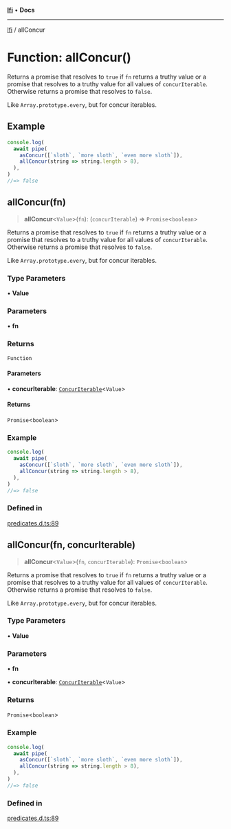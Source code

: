 [**lfi**](../readme.md) • **Docs**

***

[lfi](../globals.md) / allConcur

# Function: allConcur()

Returns a promise that resolves to `true` if `fn` returns a truthy value or a
promise that resolves to a truthy value for all values of `concurIterable`.
Otherwise returns a promise that resolves to `false`.

Like `Array.prototype.every`, but for concur iterables.

## Example

```js
console.log(
  await pipe(
    asConcur([`sloth`, `more sloth`, `even more sloth`]),
    allConcur(string => string.length > 8),
  ),
)
//=> false
```

## allConcur(fn)

> **allConcur**\<`Value`\>(`fn`): (`concurIterable`) => `Promise`\<`boolean`\>

Returns a promise that resolves to `true` if `fn` returns a truthy value or a
promise that resolves to a truthy value for all values of `concurIterable`.
Otherwise returns a promise that resolves to `false`.

Like `Array.prototype.every`, but for concur iterables.

### Type Parameters

• **Value**

### Parameters

• **fn**

### Returns

`Function`

#### Parameters

• **concurIterable**: [`ConcurIterable`](../type-aliases/ConcurIterable.md)\<`Value`\>

#### Returns

`Promise`\<`boolean`\>

### Example

```js
console.log(
  await pipe(
    asConcur([`sloth`, `more sloth`, `even more sloth`]),
    allConcur(string => string.length > 8),
  ),
)
//=> false
```

### Defined in

[predicates.d.ts:89](https://github.com/TomerAberbach/lfi/blob/a3eb3a94b2928b5200a7bcd0a14fdc70f0cb5947/src/operations/predicates.d.ts#L89)

## allConcur(fn, concurIterable)

> **allConcur**\<`Value`\>(`fn`, `concurIterable`): `Promise`\<`boolean`\>

Returns a promise that resolves to `true` if `fn` returns a truthy value or a
promise that resolves to a truthy value for all values of `concurIterable`.
Otherwise returns a promise that resolves to `false`.

Like `Array.prototype.every`, but for concur iterables.

### Type Parameters

• **Value**

### Parameters

• **fn**

• **concurIterable**: [`ConcurIterable`](../type-aliases/ConcurIterable.md)\<`Value`\>

### Returns

`Promise`\<`boolean`\>

### Example

```js
console.log(
  await pipe(
    asConcur([`sloth`, `more sloth`, `even more sloth`]),
    allConcur(string => string.length > 8),
  ),
)
//=> false
```

### Defined in

[predicates.d.ts:89](https://github.com/TomerAberbach/lfi/blob/a3eb3a94b2928b5200a7bcd0a14fdc70f0cb5947/src/operations/predicates.d.ts#L89)
